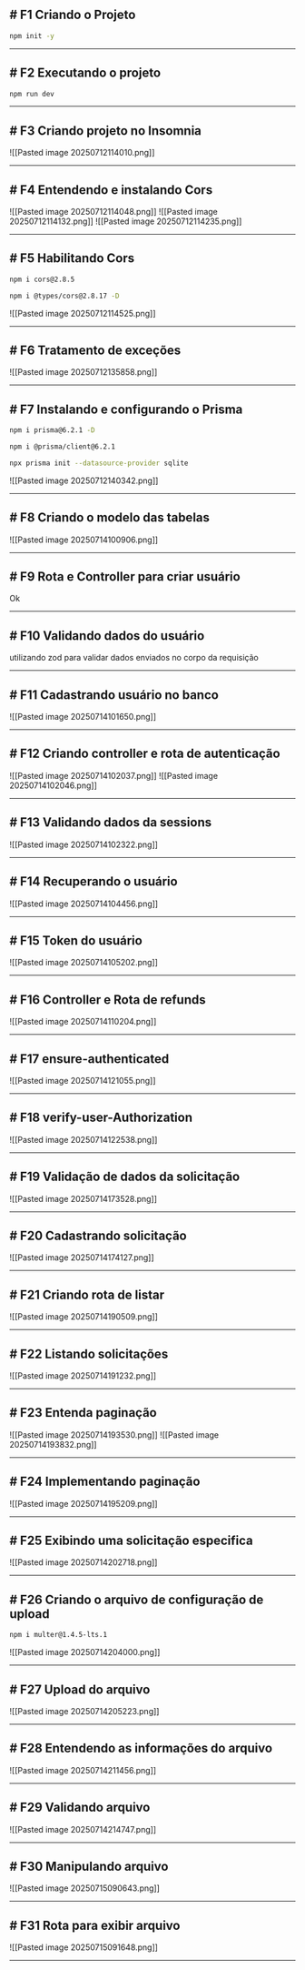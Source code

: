 ## # F1 Criando o Projeto

```bash
npm init -y
```

---

## # F2 Executando o projeto

```bash
npm run dev
```

---

## # F3 Criando projeto no Insomnia

![[Pasted image 20250712114010.png]]

---

## # F4 Entendendo e instalando Cors

![[Pasted image 20250712114048.png]]
![[Pasted image 20250712114132.png]]
![[Pasted image 20250712114235.png]]

---

## # F5 Habilitando Cors

```bash
npm i cors@2.8.5
```

```bash
npm i @types/cors@2.8.17 -D
```

![[Pasted image 20250712114525.png]]

---

## # F6 Tratamento de exceções

![[Pasted image 20250712135858.png]]

---

## # F7 Instalando e configurando o Prisma

```bash
npm i prisma@6.2.1 -D
```

```bash
npm i @prisma/client@6.2.1
```

```bash
npx prisma init --datasource-provider sqlite
```

![[Pasted image 20250712140342.png]]

---

## # F8 Criando o modelo das tabelas

![[Pasted image 20250714100906.png]]

---

## # F9 Rota e Controller para criar usuário

Ok

---

## # F10 Validando dados do usuário

utilizando zod para validar dados enviados no corpo da requisição

---

## # F11 Cadastrando usuário no banco

![[Pasted image 20250714101650.png]]

---

## # F12 Criando controller e rota de autenticação

![[Pasted image 20250714102037.png]]
![[Pasted image 20250714102046.png]]

---

## # F13 Validando dados da sessions

![[Pasted image 20250714102322.png]]

---

## # F14 Recuperando o usuário

![[Pasted image 20250714104456.png]]

---

## # F15 Token do usuário

![[Pasted image 20250714105202.png]]

---

## # F16 Controller e Rota de refunds

![[Pasted image 20250714110204.png]]

---

## # F17 ensure-authenticated

![[Pasted image 20250714121055.png]]

---

## # F18 verify-user-Authorization

![[Pasted image 20250714122538.png]]

---

## # F19 Validação de dados da solicitação

![[Pasted image 20250714173528.png]]

---

## # F20 Cadastrando solicitação

![[Pasted image 20250714174127.png]]

---

## # F21 Criando rota de listar

![[Pasted image 20250714190509.png]]

---

## # F22 Listando solicitações

![[Pasted image 20250714191232.png]]

---

## # F23 Entenda paginação

![[Pasted image 20250714193530.png]]
![[Pasted image 20250714193832.png]]

---

## # F24 Implementando paginação

![[Pasted image 20250714195209.png]]

---

## # F25 Exibindo uma solicitação especifica

![[Pasted image 20250714202718.png]]

---

## # F26 Criando o arquivo de configuração de upload

```bash
npm i multer@1.4.5-lts.1
```

![[Pasted image 20250714204000.png]]

---

## # F27 Upload do arquivo

![[Pasted image 20250714205223.png]]


---

## # F28 Entendendo as informações do arquivo

![[Pasted image 20250714211456.png]]

---

## # F29 Validando arquivo

![[Pasted image 20250714214747.png]]

---

## # F30 Manipulando arquivo

![[Pasted image 20250715090643.png]]

---

## # F31 Rota para exibir arquivo

![[Pasted image 20250715091648.png]]

---
